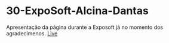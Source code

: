 # 30-ExpoSoft-Alcina-Dantas


Apresentação da página durante a Exposoft já no momento dos agradecimenos. [Live](https://www.facebook.com/TecnicoAlcinaDantasFeijao/videos/422158605614752/?t=3019)
